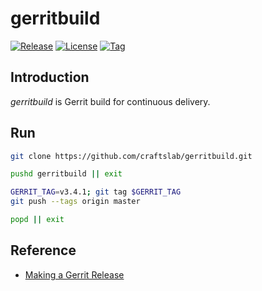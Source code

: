 # gerritbuild

[![Release](https://img.shields.io/badge/gerrit-release-brightgreen)](https://craftslab.jfrog.io/artifactory/gerrit-release)
[![License](https://img.shields.io/github/license/craftslab/gerritbuild.svg?color=brightgreen)](https://github.com/craftslab/gerritbuild/blob/master/LICENSE)
[![Tag](https://img.shields.io/github/tag/craftslab/gerritbuild.svg?color=brightgreen)](https://github.com/craftslab/gerritbuild/tags)



## Introduction

*gerritbuild* is Gerrit build for continuous delivery.



## Run

```bash
git clone https://github.com/craftslab/gerritbuild.git

pushd gerritbuild || exit

GERRIT_TAG=v3.4.1; git tag $GERRIT_TAG
git push --tags origin master

popd || exit
```



## Reference

- [Making a Gerrit Release](https://gerrit-documentation.storage.googleapis.com/Documentation/3.4.1/dev-release.html)
